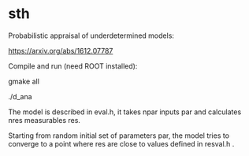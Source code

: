 # sth
Probabilistic appraisal of underdetermined models:

https://arxiv.org/abs/1612.07787

Compile and run (need ROOT installed):

gmake all

./d_ana

The model is described in eval.h, it takes npar inputs par
and calculates nres measurables res.

Starting from random initial set of parameters par, the model
tries to converge to a point where res are close to values defined
in resval.h .
